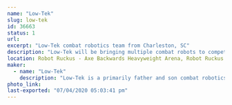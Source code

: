 ```yaml
---
name: "Low-Tek"
slug: low-tek
id: 36663
status: 1
url: 
excerpt: "Low-Tek combat robotics team from Charleston, SC"
description: "Low-Tek will be bringing multiple combat robots to compete in the Robot Ruckus event at Orlando Maker Faire."
location: Robot Ruckus - Axe Backwards Heavyweight Arena, Robot Ruckus - Small Arena
maker:
  - name: "Low-Tek"
    description: "Low-Tek is a primarily father and son combat robotics team from Charleston, SC. Initially discovering the hobby and competing with a heavyweight in the early 2000s, the interest was rekindled when insect-class bots were discovered in recent years. A beetleweight was built under the new team name, referencing the 'lo-tech' approach with no CAD or fancy machine shop tools being used in the construction."
photo_link: 
last-exported: "07/04/2020 05:03:41 pm"
---
```

